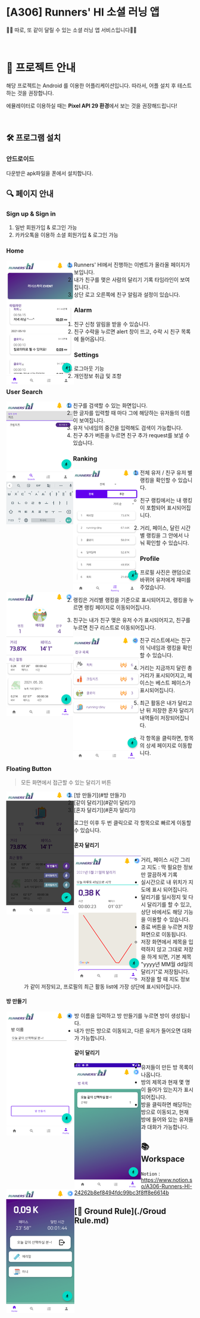 # [A306] Runners' HI 소셜 러닝 앱

:runner::runner: 따로, 또 같이 달릴 수 있는 소셜 러닝 앱 서비스입니다:runner::runner:

<br>

# :memo: 프로젝트 안내

해당 프로젝트는 Android 를 이용한 어플리케이션입니다.
따라서, 어플 설치 후 테스트 하는 것을 권장합니다.

에뮬레이터로 이용하실 때는 **Pixel API 29 환경**에서 보는 것을 권장해드립니다!



<br>

## :hammer_and_wrench: ​프로그램 설치

### 안드로이드 

다운받은 apk파일을 폰에서 설치합니다. 



## :mag: 페이지 안내

### Sign up & Sign in

1. 일반 회원가입 & 로그인 가능
2. 카카오톡을 이용하 소셜 회원가입 & 로그인 가능



### Home

<img src=".\img_resource\1.png" style="zoom:50%" align="left"/>



1. Runners' HI에서 진행하는 이벤트가 올라올 페이지가 보입니다.
2. 내가 친구를 맺은 사람의 달리기 기록 타임라인이 보여집니다.
3. 상단 로고 오른쪽에 친구 알림과 설정이 있습니다.



### Alarm

1. 친구 신청 알림을 받을 수 있습니다.
2. 친구 수락을 누르면 alert 창이 뜨고, 수락 시 친구 목록에 들어옵니다.



### Settings

1. 로그아웃 기능
2. 개인정보 취급 및 조항



### User Search

<img src=".\img_resource\3.png" style="zoom:50%" align="left"/>



1. 친구를 검색할 수 있는 화면입니다.
2. 한 글자를 입력할 때 마다 그에 해당하는 유저들의 이름이 보여집니다.
3. 유저 닉네임의 중간을 입력해도 검색이 가능합니다.
4. 친구 추가 버튼을 누르면 친구 추가 request를 보낼 수 있습니다.



### Ranking

<img src=".\img_resource\4.png" style="zoom:50%" align="left"/>



1. 전체 유저 / 친구 유저 별 랭킹을 확인할 수 있습니다.
   - 친구 랭킹에서는 내 랭킹이 포함되어 표시되어집니다.

2. 거리, 페이스, 달린 시간 별 랭킹을 그 안에서 나눠 확인할 수 있습니다.



### Profile

<img src=".\img_resource\5.png" style="zoom:50%" align="left"/>



1. 프로필 사진은 랜덤으로 바뀌어 유저에게 재미를 주었습니다.

2. 랭킹은 거리별 랭킹을 기준으로 표시되어지고, 랭킹을 누르면 랭킹 페이지로 이동되어집니다.

3. 친구는 내가 친구 맺은 유저 수가 표시되어지고, 친구를 누르면 친구 리스트로 이동되어집니다.

      <img src=".\img_resource\6.png" style="zoom:50%" align="left"/>

   

   

   

   

   

   

   

   

   

   - 친구 리스트에서는 친구의 닉네임과 랭킹을 확인할 수 있습니다.

4. 거리는 지금까지 달린 총 거리가 표시되어지고,  페이스는 베스트 페이스가 표시되어집니다.

5. 최근 활동은 내가 달리고 난 뒤 저장한 혼자 달리기 내역들이 저장되어집니다.
   - 각 항목을 클릭하면, 항목의 상세 페이지로 이동합니다.



### Floating Button

> 모든 화면에서 접근할 수 있는 달리기 버튼

<img src=".\img_resource\11.png" style="zoom:50%" align="left"/>

1. [방 만들기](#방 만들기)
2. [같이 달리기](#같이 달리기)
3. [혼자 달리기](#혼자 달리기)



로그인 이후 두 번 클릭으로 각 항목으로 빠르게 이동할 수 있습니다.



#### 혼자 달리기

<img src=".\img_resource\8.png" style="zoom:50%" align="left"/>

- 거리, 페이스 시간 그리고 지도 : 딱 필요한 정보만 깔끔하게 기록
- 실시간으로 내 위치가 지도에 표시 되어집니다.
- 달리기를 일시정지 및 다시 달리기를 할 수 있고, 상단 바에서도 해당 기능을 이용할 수 있습니다.
- 종료 버튼을 누르면 저장화면으로 이동됩니다.
  - 저장 화면에서 제목을 입력하지 않고 그대로 저장을 하게 되면, 기본 제목 "yyyy년 MM월 dd일의 달리기"로 저장됩니다.
  - 저장을 할 때 지도 정보가 같이 저장되고, 프로필의 최근 활동 list에 가장 상단에 표시되어집니다.



#### 방 만들기

<img src=".\img_resource\7.png" style="zoom:50%" align="left"/>

- 방 이름을 입력하고 방 만들기를 누르면 방이 생성됩니다.
- 내가 만든 방으로 이동되고, 다른 유저가 들어오면 대화가 가능합니다.



#### 같이 달리기

<img src=".\img_resource\10.png" style="zoom:55%" align="left"/>

<img src=".\img_resource\9.png" style="zoom:50%" align="left"/>

- 유저들이 만든 방 목록이 나옵니다.
- 방의 제목과 현재 몇 명이 들어가 있는지가 표시되어집니다.
- 방을 클릭하면 해당하는 방으로 이동되고, 현재 방에 들어와 있는 유저들과 대화가 가능합니다.



## :books: Workspace

`Notion` : https://www.notion.so/A306-Runners-HI-24262b8ef8494fdc99bc3f8ff8e6614b



## [🚀 Ground Rule](./Groud Rule.md)

